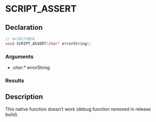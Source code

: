 # SCRIPT_ASSERT

## Declaration
```cpp
// 0x10C75BDA
void SCRIPT_ASSERT(char* errorString);
```

### Arguments
- **char*:** errorString

### Results

## Description
This native function doesn't work (debug function removed in release build).